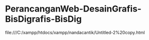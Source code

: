 # PerancanganWeb-DesainGrafis-BisDigrafis-BisDig

file:///C:/xampp/htdocs/xampp/nandacantik/Untitled-2%20copy.html
